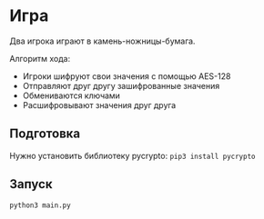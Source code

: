 # Игра
Два игрока играют в камень-ножницы-бумага.

Алгоритм хода:
* Игроки шифруют свои значения с помощью AES-128
* Отправляют друг другу зашифрованные значения
* Обмениваются ключами
* Расшифровывают значения друг друга

## Подготовка
Нужно установить библиотеку pycrypto:
`pip3 install pycrypto`

## Запуск
`python3 main.py`
